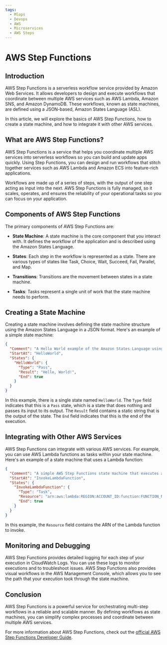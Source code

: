 ```yaml
---
tags:
  - Mlops
  - Devops
  - AWS
  - Microservices
  - AWS Steps
---
```


# AWS Step Functions

## Introduction

AWS Step Functions is a serverless workflow service provided by Amazon Web
 Services. It allows developers to design and execute workflows that coordinate
  between multiple AWS services such as AWS Lambda, Amazon SNS, and Amazon
   DynamoDB. These workflows, known as state machines, are defined using a
    JSON-based, Amazon States Language (ASL).

In this article, we will explore the basics of AWS Step Functions, how to
 create a state machine, and how to integrate it with other AWS services.

## What are AWS Step Functions? <a name="what-are-aws-step-functions"></a>

AWS Step Functions is a service that helps you coordinate multiple AWS services
 into serverless workflows so you can build and update apps quickly. Using Step
  Functions, you can design and run workflows that stitch together services
   such as AWS Lambda and Amazon ECS into feature-rich applications.

Workflows are made up of a series of steps, with the output of one step acting
 as input into the next. AWS Step Functions is fully managed, so it scales,
  operates, and ensures the reliability of your operational tasks so you can
   focus on your application.

## Components of AWS Step Functions <a name="components-of-aws-step-functions"></a>

The primary components of AWS Step Functions are:

* **State Machine**: A state machine is the core component that you interact
   with. It defines the workflow of the application and is described using the
    Amazon States Language.

* **States**: Each step in the workflow is represented as a state. There are
   various types of states like Task, Choice, Wait, Succeed, Fail, Parallel,
    and Map.

* **Transitions**: Transitions are the movement between states in a state
   machine.

* **Tasks**: Tasks represent a single unit of work that the state machine needs
   to perform.

## Creating a State Machine <a name="creating-a-state-machine"></a>

Creating a state machine involves defining the state machine structure using
 the Amazon States Language in a JSON format. Here's an example of a simple
  state machine:

```json
{
  "Comment": "A Hello World example of the Amazon States Language using a Pass state",
  "StartAt": "HelloWorld",
  "States": {
    "HelloWorld": {
      "Type": "Pass",
      "Result": "Hello, World!",
      "End": true
    }
  }
}
```

In this example, there is a single state named `HelloWorld`. The `Type` field
 indicates that this is a `Pass` state, which is a state that does nothing and
  passes its input to its output. The `Result` field contains a static string
   that is the output of the state. The `End` field indicates that this is the
    end of the execution.

## Integrating with Other AWS Services <a name="integrating-with-other-aws-services"></a>

AWS Step Functions can integrate with various AWS services. For example, you
 can use AWS Lambda functions as tasks within your state machine. Here's an
  example of a state machine that uses a Lambda function:

```json
{
  "Comment": "A simple AWS Step Functions state machine that executes a Lambda function",
  "StartAt": "InvokeLambdaFunction",
  "States": {
    "InvokeLambdaFunction": {
      "Type": "Task",
      "Resource": "arn:aws:lambda:REGION:ACCOUNT_ID:function:FUNCTION_NAME",
      "End": true
    }
  }
}
```

In this example, the `Resource` field contains the ARN of the Lambda function
 to invoke.

## Monitoring and Debugging <a name="monitoring-and-debugging"></a>

AWS Step Functions provides detailed logging for each step of your execution in
 CloudWatch Logs. You can use these logs to monitor executions and to
  troubleshoot issues. AWS Step Functions also provides visual workflows in the
   AWS Management Console, which allows you to see the path that your execution
    took through the state machine.

## Conclusion <a name="conclusion"></a>

AWS Step Functions is a powerful service for orchestrating multi-step workflows
 in a reliable and scalable manner. By defining workflows as state machines,
  you can simplify complex processes and coordinate between multiple AWS services.

For more information about AWS Step Functions, check out the
 [official AWS Step Functions Developer Guide](https://docs.aws.amazon.com/step-functions/latest/dg/welcome.html).
